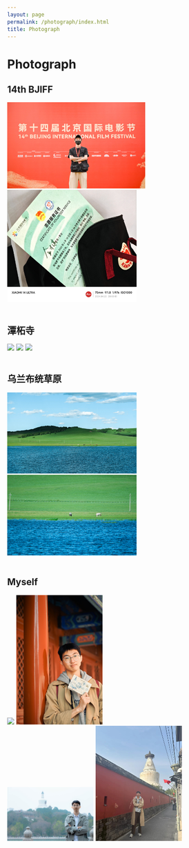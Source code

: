 ```yaml
---
layout: page
permalink: /photograph/index.html
title: Photograph
---
```


# Photograph

## 14th BJIFF

<div class="second">
<img src="/images/14thBJIFF/14thBJIFF_1.jpg" style="margin-right: 3px;width: 320px; height: auto;">
<img src="/images/14thBJIFF/14thBJIFF_2.jpg" style="width: 300px; height: auto;">
</div>

<br>

## 潭柘寺

<div class="third">
<img src="/images/tzs/tzs_1 (1).jpg" style="margin-right: 1px;width: 200px; height: auto;">
<img src="/images/tzs/tzs_1 (2).jpg" style="margin-right: 1px;width: 200px; height: auto;">
<img src="/images/tzs/tzs_1 (3).jpg">
</div>
<br>

## 乌兰布统草原

<div class="second">
<img src="/images/wlcb/wlcb_1.jpg" style="margin-right: 3px; width: 300px; height: auto;">
<img src="/images/wlcb/wlcb_2.jpg" style="width: 300px; height: auto;">
</div>

<br>

## Myself

<div class="second">
<img src="/images/myself/J1.jpg" style="margin-right: 1px;width: 200px; height: auto;">
<img src="/images/myself/J2.jpg" style="margin-right: 1px;width: 200px; height: auto;">
</div>

<div class="second">
<img src="/images/myself/J3.jpg" style="margin-right: 1px;width: 200px; height: auto;">
<img src="/images/myself/J4.jpg" style="margin-right: 1px;width: 200px; height: auto;">
</div>
<br>